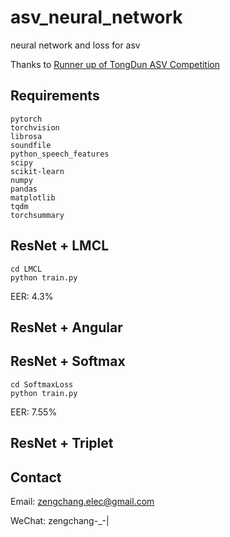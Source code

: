 # asv_neural_network
neural network and loss for asv

Thanks to [Runner up of TongDun ASV Competition](https://www.kesci.com/home/competition/forum/5bdc5926954d6e001060d5a9)

## Requirements
```
pytorch
torchvision
librosa
soundfile
python_speech_features
scipy
scikit-learn
numpy
pandas
matplotlib
tqdm
torchsummary
```

## ResNet + LMCL
```
cd LMCL
python train.py
```

EER: 4.3%

## ResNet + Angular

## ResNet + Softmax
```
cd SoftmaxLoss
python train.py
```

EER: 7.55%
## ResNet + Triplet

## Contact
Email: zengchang.elec@gmail.com

WeChat: zengchang-_-|